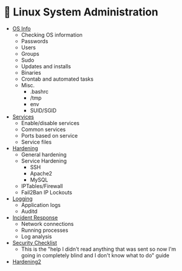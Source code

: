 # 🐧 Linux System Administration

- [OS Info](os-info.md)
	- Checking OS information
	- Passwords
	- Users
	- Groups
	- Sudo
	- Updates and installs
	- Binaries
	- Crontab and automated tasks
	- Misc.
		- .bashrc
		- /tmp
		- env
		- SUID/SGID
- [Services](services.md)
	- Enable/disable services
	- Common services
	- Ports based on service
	- Service files
- [Hardening](hardening.md)
	- General hardening
	- Service Hardening
		- SSH
		- Apache2
		- MySQL
	- IPTables/Firewall
	- Fail2Ban IP Lockouts
- [Logging](logging.md)
	- Application logs
	- Auditd
- [Incident Response](incident-response.md)
	- Network connections
	- Running processes
	- Log analysis
- [Security Checklist](security-checklist.md)
	- This is the "help I didn't read anything that was sent so now I'm going in completely blind and I don't know what to do" guide
- [Hardening2](hardening2.md)